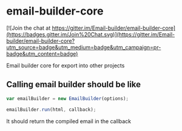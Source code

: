 email-builder-core
==================

[![Join the chat at https://gitter.im/Email-builder/email-builder-core](https://badges.gitter.im/Join%20Chat.svg)](https://gitter.im/Email-builder/email-builder-core?utm_source=badge&utm_medium=badge&utm_campaign=pr-badge&utm_content=badge)

Email builder core for export into other projects

## Calling email builder should be like

```javascript
var emailBuilder = new EmailBuilder(options);

emailBuilder.run(html, callback);
```

It should return the compiled email in the callback
